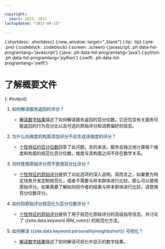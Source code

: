 ```yaml
---

copyright:
  years: 2015, 2017
lastupdated: "2017-09-13"

---
```


{:shortdesc: .shortdesc}
{:new_window: target="_blank"}
{:tip: .tip}
{:pre: .pre}
{:codeblock: .codeblock}
{:screen: .screen}
{:javascript: .ph data-hd-programlang='javascript'}
{:java: .ph data-hd-programlang='java'}
{:python: .ph data-hd-programlang='python'}
{:swift: .ph data-hd-programlang='swift'}

# 了解概要文件
{: #output}

1.  <span style="color:#003F69">如何解读服务返回的评分？</span>

    -   [解读数字结果](/docs/services/personality-insights/numeric.html)描述了如何解读服务返回的百分位数。它还包含有关服务可能返回的行为百分比以及可选的原始评分和消费偏好的信息。

1.  <span style="color:#003F69">为什么向维度的构面添加评分不会生成该维度的评分？</span>

    -   [个性特征的百分位数](/docs/services/personality-insights/numeric.html#percentiles)回答了此问题。总的来说，服务会独立地计算每个维度和构面的规范化百分位数。维度与其构面之间不存在数学关系。

1.  <span style="color:#003F69">何时使用原始评分而不使用百分比评分？</span>

    -   [个性特征的原始评分](/docs/services/personality-insights/numeric.html#rawScores)提供了对此选项的深入说明。简而言之，如果要为特定场景开发定制规范化，或者不需要与样本群体进行比较，那么可以使用原始评分。如果需要了解如何将作者的结果与样本群体进行比较，请使用百分位数评分。

1.  <span style="color:#003F69">如何将原始评分规范化为百分位数评分？</span>

    -   [个性特征的原始评分](/docs/services/personality-insights/numeric.html#rawScores)提供了用于规范化原始评分的高级指导信息，并讨论了 {{site.data.keyword.IBM_notm}} 的规范化方法。

1.  <span style="color:#003F69">如何解读 {{site.data.keyword.personalityinsightsshort}} 可视化？</span>

    -   [解读数字结果](/docs/services/personality-insights/numeric.html)描述了如何解读可视化中显示的数字结果。
